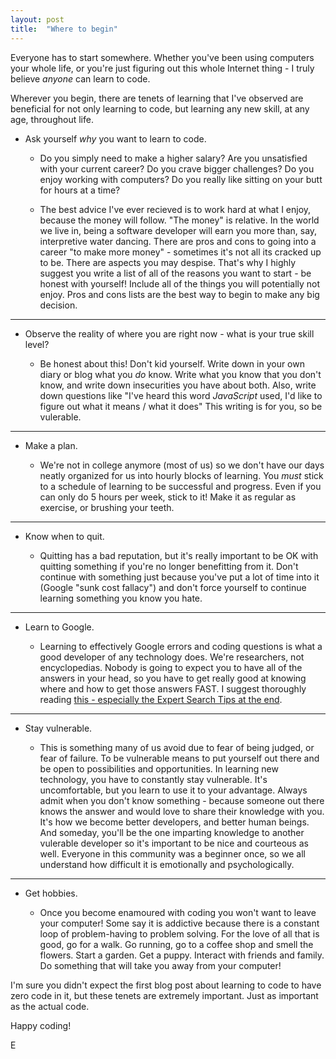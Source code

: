 ```yaml
---
layout: post
title:  "Where to begin"
---
```


Everyone has to start somewhere. Whether you've been using computers your whole life, or you're just figuring out this whole Internet thing - I truly believe *anyone* can learn to code.

Wherever you begin, there are tenets of learning that I've observed are beneficial for not only learning to code, but learning any new skill, at any age, throughout life.

* Ask yourself *why* you want to learn to code.

    * Do you simply need to make a higher salary? Are you unsatisfied with your current career? Do you crave bigger challenges? Do you enjoy working with computers? Do you really like sitting on your butt for hours at a time? 
    
    * The best advice I've ever recieved is to work hard at what I enjoy, because the money will follow. "The money" is relative. In the world we live in, being a software developer will earn you more than, say, interpretive water dancing. There are pros and cons to going into a career "to make more money" - sometimes it's not all its cracked up to be. There are aspects you may despise. That's why I highly suggest you write a list of all of the reasons you want to start - be honest with yourself! Include all of the things you will potentially not enjoy. Pros and cons lists are the best way to begin to make any big decision.

***

* Observe the reality of where you are right now - what is your true skill level?

    * Be honest about this! Don't kid yourself. Write down in your own diary or blog what you *do* know. Write what you know that you don't know, and write down insecurities you have about both. Also, write down questions like "I've heard this word *JavaScript* used, I'd like to figure out what it means / what it does"  This writing is for you, so be vulerable.

***

* Make a plan. 

    * We're not in college anymore (most of us) so we don't have our days neatly organized for us into hourly blocks of learning. You *must* stick to a schedule of learning to be successful and progress. Even if you can only do 5 hours per week, stick to it!  Make it as regular as exercise, or brushing your teeth. 

***

* Know when to quit.

    * Quitting has a bad reputation, but it's really important to be OK with quitting something if you're no longer benefitting from it. Don't continue with something just because you've put a lot of time into it (Google "sunk cost fallacy") and don't force yourself to continue learning something you know you hate. 

***

* Learn to Google.

    * Learning to effectively Google errors and coding questions is what a good developer of any technology does. We're researchers, not encyclopedias. Nobody is going to expect you to have all of the answers in your head, so you have to get really good at knowing where and how to get those answers FAST. I suggest thoroughly reading [this - especially the Expert Search Tips at the end][google].

***

* Stay vulnerable.

    * This is something many of us avoid due to fear of being judged, or fear of failure. To be vulnerable means to put yourself out there and be open to possibilities and opportunities. In learning new technology, you have to constantly stay vulnerable. It's uncomfortable, but you learn to use it to your advantage. Always admit when you don't know something - because someone out there knows the answer and would love to share their knowledge with you. It's how we become better developers, and better human beings. And someday, you'll be the one imparting knowledge to another vulerable developer so it's important to be nice and courteous as well. Everyone in this community was a beginner once, so we all understand how difficult it is emotionally and psychologically.

***

* Get hobbies.

    * Once you become enamoured with coding you won't want to leave your computer! Some say it is addictive because there is a constant loop of problem-having to problem solving. For the love of all that is good, go for a walk. Go running, go to a coffee shop and smell the flowers. Start a garden. Get a puppy. Interact with friends and family. Do something that will take you away from your computer!


I'm sure you didn't expect the first blog post about learning to code to have zero code in it, but these tenets are extremely important. Just as important as the actual code.

Happy coding!

E

[google]: https://support.google.com/websearch/answer/134479?hl=en
